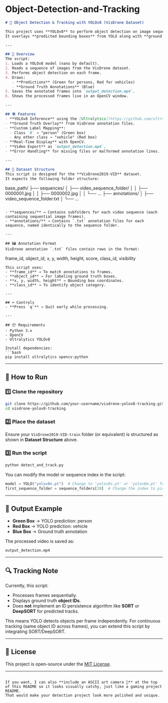 # Object-Detection-and-Tracking
```markdown
# 🎯 Object Detection & Tracking with YOLOv8 (VisDrone Dataset)

This project uses **YOLOv8** to perform object detection on image sequences from the **VisDrone2019-VID** dataset.  
It overlays **predicted bounding boxes** from YOLO along with **ground truth annotations**, displays results in real time, and exports the processed video.

---

## 📖 Overview
The script:
1. Loads a YOLOv8 model (nano by default).
2. Reads a sequence of images from the VisDrone dataset.
3. Performs object detection on each frame.
4. Draws:
   - **Predictions** (Green for persons, Red for vehicles)
   - **Ground Truth Annotations** (Blue)
5. Saves the annotated frames into `output_detection.mp4`.
6. Shows the processed frames live in an OpenCV window.

---

## 🛠 Features
- **YOLOv8 Inference** using the [Ultralytics](https://github.com/ultralytics/ultralytics) library.
- **Ground Truth Overlay** from VisDrone annotation files.
- **Custom Label Mapping**:
  - Class `0` → "person" (Green box)
  - Any other class → "vehicle" (Red box)
- **Real-Time Display** with OpenCV.
- **Video Export** as `output_detection.mp4`.
- **Error Handling** for missing files or malformed annotation lines.

---

## 📂 Dataset Structure
This script is designed for the **VisDrone2019-VID** dataset.  
It expects the following folder structure:

```

base\_path/
├── sequences/
│    ├── video\_sequence\_folder/
│    │     ├── 0000001.jpg
│    │     ├── 0000002.jpg
│    │     └── ...
├── annotations/
│    ├── video\_sequence\_folder.txt
│    └── ...

```

- **sequences/** → Contains subfolders for each video sequence (each containing sequential image frames).
- **annotations/** → Contains `.txt` annotation files for each sequence, named identically to the sequence folder.

---

## 🖼 Annotation Format
VisDrone annotation `.txt` files contain rows in the format:
```

frame\_id, object\_id, x, y, width, height, score, class\_id, visibility

````
This script uses:
- **frame_id** → To match annotations to frames.
- **object_id** → For labeling ground truth boxes.
- **x, y, width, height** → Bounding box coordinates.
- **class_id** → To identify object category.

---

## ⌨️ Controls
- **Press `q`** → Quit early while processing.

---

## 📦 Requirements
- Python 3.x
- OpenCV
- Ultralytics YOLOv8

Install dependencies:
```bash
pip install ultralytics opencv-python
````

---

## 🚀 How to Run

### 1️⃣ Clone the repository

```bash
git clone https://github.com/your-username/visdrone-yolov8-tracking.git
cd visdrone-yolov8-tracking
```

### 2️⃣ Place the dataset

Ensure your `VisDrone2019-VID-train` folder (or equivalent) is structured as shown in **Dataset Structure** above.

### 3️⃣ Run the script

```bash
python detect_and_track.py
```

You can modify the model or sequence index in the script:

```python
model = YOLO("yolov8n.pt")  # Change to 'yolov8s.pt' or 'yolov8m.pt' for higher accuracy
first_sequence_folder = sequence_folders[20]  # Change the index to pick another sequence
```

---

## 📸 Output Example

* **Green Box** → YOLO prediction: person
* **Red Box** → YOLO prediction: vehicle
* **Blue Box** → Ground truth annotation

The processed video is saved as:

```
output_detection.mp4
```

---

## 🔍 Tracking Note

Currently, this script:

* Processes frames sequentially.
* Displays ground truth **object IDs**.
* Does **not** implement an ID persistence algorithm like **SORT** or **DeepSORT** for predicted tracks.

This means YOLO detects objects per frame independently. For continuous tracking (same object ID across frames), you can extend this script by integrating SORT/DeepSORT.

---

## 📜 License

This project is open-source under the [MIT License](LICENSE).

---

```

If you want, I can also **include an ASCII art camera 🎥** at the top of this README so it looks visually catchy, just like a gaming project README.  
That would make your detection project look more polished and unique.
```
